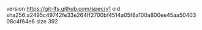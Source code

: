 version https://git-lfs.github.com/spec/v1
oid sha256:a2495c49742fe33e264ff2700bf4514a05f8a100a800ee45aa5040308c4f64e6
size 392
